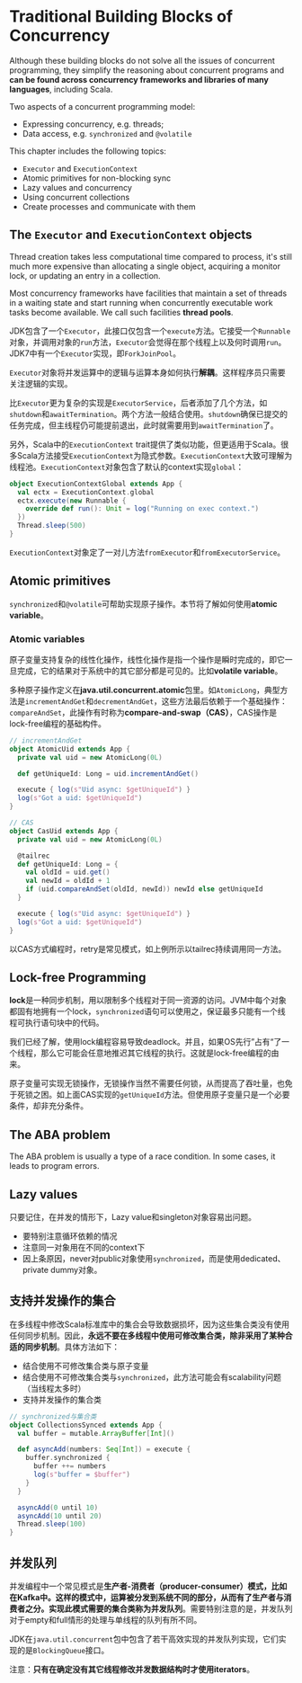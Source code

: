 # Traditional Building Blocks of Concurrency

Although these building blocks do not solve all the issues of concurrent programming, they simplify the reasoning about concurrent programs and **can be found across concurrency frameworks and libraries of many languages**, including Scala.

Two aspects of a concurrent programming model:

* Expressing concurrency, e.g. threads;
* Data access, e.g. `synchronized` and `@volatile`

This chapter includes the following topics:

* `Executor` and `ExecutionContext`
* Atomic primitives for non-blocking sync
* Lazy values and concurrency
* Using concurrent collections
* Create processes and communicate with them

## The `Executor` and `ExecutionContext` objects

Thread creation takes less computational time compared to process, it's still much more expensive than allocating a single object, acquiring a monitor lock, or updating an entry in a collection.

Most concurrency frameworks have facilities that maintain a set of threads in a waiting state and start running when concurrently executable work tasks become available. We call such facilities **thread pools**.

JDK包含了一个`Executor`，此接口仅包含一个`execute`方法。它接受一个`Runnable`对象，并调用对象的`run`方法，`Executor`会觉得在那个线程上以及何时调用`run`。JDK7中有一个`Executor`实现，即`ForkJoinPool`。

`Executor`对象将并发运算中的逻辑与运算本身如何执行**解耦**。这样程序员只需要关注逻辑的实现。

比`Executor`更为复杂的实现是`ExecutorService`，后者添加了几个方法，如`shutdown`和`awaitTermination`。两个方法一般结合使用。`shutdown`确保已提交的任务完成，但主线程仍可能提前退出，此时就需要用到`awaitTermination`了。

另外，Scala中的`ExecutionContext` trait提供了类似功能，但更适用于Scala。很多Scala方法接受`ExecutionContext`为隐式参数。`ExecutionContext`大致可理解为线程池。`ExecutionContext`对象包含了默认的context实现`global`：

```scala
object ExecutionContextGlobal extends App {
  val ectx = ExecutionContext.global
  ectx.execute(new Runnable {
    override def run(): Unit = log("Running on exec context.")
  })
  Thread.sleep(500)
}
```

`ExecutionContext`对象定了一对儿方法`fromExecutor`和`fromExecutorService`。

## Atomic primitives

`synchronized`和`@volatile`可帮助实现原子操作。本节将了解如何使用**atomic variable**。

### Atomic variables

原子变量支持复杂的线性化操作，线性化操作是指一个操作是瞬时完成的，即它一旦完成，它的结果对于系统中的其它部分都是可见的。比如**volatile variable**。

多种原子操作定义在**java.util.concurrent.atomic**包里。如`AtomicLong`，典型方法是`incrementAndGet`和`decrementAndGet`，这些方法最后依赖于一个基础操作：`compareAndSet`，此操作有时称为**compare-and-swap（CAS）**，CAS操作是lock-free编程的基础构件。

```scala
// incrementAndGet
object AtomicUid extends App {
  private val uid = new AtomicLong(0L)

  def getUniqueId: Long = uid.incrementAndGet()

  execute { log(s"Uid async: $getUniqueId") }
  log(s"Got a uid: $getUniqueId")
}

// CAS
object CasUid extends App {
  private val uid = new AtomicLong(0L)

  @tailrec
  def getUniqueId: Long = {
    val oldId = uid.get()
    val newId = oldId + 1
    if (uid.compareAndSet(oldId, newId)) newId else getUniqueId
  }

  execute { log(s"Uid async: $getUniqueId") }
  log(s"Got a uid: $getUniqueId")
}
```

以CAS方式编程时，retry是常见模式，如上例所示以tailrec持续调用同一方法。

## Lock-free Programming

**lock**是一种同步机制，用以限制多个线程对于同一资源的访问。JVM中每个对象都固有地拥有一个lock，`synchronized`语句可以使用之，保证最多只能有一个线程可执行语句块中的代码。

我们已经了解，使用lock编程容易导致deadlock。并且，如果OS先行”占有“了一个线程，那么它可能会任意地推迟其它线程的执行。这就是lock-free编程的由来。

原子变量可实现无锁操作，无锁操作当然不需要任何锁，从而提高了吞吐量，也免于死锁之困。如上面CAS实现的`getUniqueId`方法。但使用原子变量只是一个必要条件，却非充分条件。

## The ABA problem

The ABA problem is usually a type of a race condition. In some cases, it leads to program errors.

## Lazy values

只要记住，在并发的情形下，Lazy value和singleton对象容易出问题。

* 要特别注意循环依赖的情况
* 注意同一对象用在不同的context下
* 因上条原因，never对public对象使用`synchronized`，而是使用dedicated、private dummy对象。

## 支持并发操作的集合

在多线程中修改Scala标准库中的集合会导致数据损坏，因为这些集合类没有使用任何同步机制。因此，**永远不要在多线程中使用可修改集合类，除非采用了某种合适的同步机制**。具体方法如下：

* 结合使用不可修改集合类与原子变量
* 结合使用不可修改集合类与`synchronized`，此方法可能会有scalability问题（当线程太多时）
* 支持并发操作的集合类

```scala
// synchronized与集合类
object CollectionsSynced extends App {
  val buffer = mutable.ArrayBuffer[Int]()

  def asyncAdd(numbers: Seq[Int]) = execute {
    buffer.synchronized {
      buffer ++= numbers
      log(s"buffer = $buffer")
    }
  }

  asyncAdd(0 until 10)
  asyncAdd(10 until 20)
  Thread.sleep(100)
}
```

## 并发队列

并发编程中一个常见模式是**生产者-消费者（producer-consumer）**模式，比如在Kafka中。这样的模式中，运算被分发到系统不同的部分，从而有了生产者与消费者之分。实现此模式需要的集合类称为**并发队列**。需要特别注意的是，并发队列对于empty和full情形的处理与单线程的队列有所不同。

JDK在`java.util.concurrent`包中包含了若干高效实现的并发队列实现，它们实现的是`BlockingQueue`接口。

注意：**只有在确定没有其它线程修改并发数据结构时才使用iterators**。


